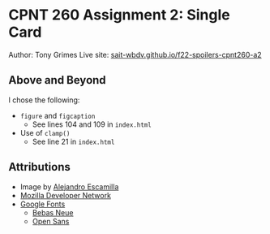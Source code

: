 # CPNT 260 Assignment 2: Single Card
Author: Tony Grimes
Live site: [sait-wbdv.github.io/f22-spoilers-cpnt260-a2](https://sait-wbdv.github.io/f22-spoilers-cpnt260-a2)

## Above and Beyond
I chose the following:
- `figure` and `figcaption`
    - See lines 104 and 109 in `index.html`
- Use of `clamp()`
    - See line 21 in `index.html`

## Attributions
- Image by [Alejandro Escamilla](https://unsplash.com/photos/LNRyGwIJr5c)
- [Mozilla Developer Network](https://developer.mozilla.org/en-US/docs/Web/Guide)
- [Google Fonts](https://fonts.google.com/)
    - [Bebas Neue](https://fonts.google.com/specimen/Bebas+Neue)
    - [Open Sans](https://fonts.google.com/specimen/Open+Sans)
